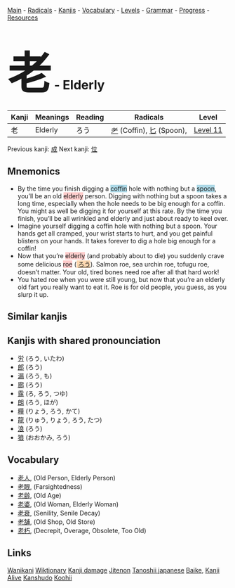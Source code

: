 <style> bigfont {font-size: 100px}</style>
[Main](../README.md) -
[Radicals](../radicals.md) -
[Kanjis](../kanjis.md) -
[Vocabulary](../vocabulary.md) -
[Levels](../levels.md) -
[Grammar](../grammar.md) - 
[Progress](../progress.md) -
[Resources](../resources.md)
# <bigfont> 老</bigfont> - Elderly 

| Kanji | Meanings | Reading | Radicals | Level |
| --- | --- | --- | --- | --- |
| 老 | Elderly | ろう | [耂](../radicals/耂.md) (Coffin), [匕](../radicals/匕.md) (Spoon),  | [Level 11](../levels/wk_level11.md) |

Previous kanji: [成](成.md) Next kanji: [位](位.md) 

## Mnemonics
 * By the time you finish digging a <span style="background-color:#ADD8E6"> coffin</span> hole with nothing but a <span style="background-color:#ADD8E6"> spoon</span>, you’ll be an old <span style="background-color:#ffcccb"> elderly</span> person. Digging with nothing but a spoon takes a long time, especially when the hole needs to be big enough for a coffin. You might as well be digging it for yourself at this rate. By the time you finish, you’ll be all wrinkled and elderly and just about ready to keel over.
* Imagine yourself digging a coffin hole with nothing but a spoon. Your hands get all cramped, your wrist starts to hurt, and you get painful blisters on your hands. It takes forever to dig a hole big enough for a coffin!
* Now that you’re <span style="background-color:#ffcccb"> elderly</span> (and probably about to die) you suddenly crave some delicious <span style="background-color:#ffcccb"> roe</span> (<span style="background-color:#fed8b1"> [ろう](https://jisho.org/search/ろう)</span>). Salmon roe, sea urchin roe, tofugu roe, doesn’t matter. Your old, tired bones need roe after all that hard work!
* You hated roe when you were still young, but now that you’re an elderly old fart you really want to eat it. Roe is for old people, you guess, as you slurp it up.


## Similar kanjis
 


## Kanjis with shared pronounciation
 * [労](労.md) (ろう, いたわ)
* [郎](郎.md) (ろう)
* [漏](漏.md) (ろう, も)
* [廊](廊.md) (ろう)
* [露](露.md) (ろ, ろう, つゆ)
* [朗](朗.md) (ろう, ほが)
* [糧](糧.md) (りょう, ろう, かて)
* [龍](龍.md) (りゅう, りょう, ろう, たつ)
* [浪](浪.md) (ろう)
* [狼](狼.md) (おおかみ, ろう)



## Vocabulary
 * [老人](../vocabulary/老.md), (Old Person, Elderly Person)
* [老眼](../vocabulary/老.md), (Farsightedness)
* [老齢](../vocabulary/老.md), (Old Age)
* [老婆](../vocabulary/老.md), (Old Woman, Elderly Woman)
* [老衰](../vocabulary/老.md), (Senility, Senile Decay)
* [老舗](../vocabulary/老.md), (Old Shop, Old Store)
* [老朽](../vocabulary/老.md), (Decrepit, Overage, Obsolete, Too Old)




## Links 


[Wanikani](https://www.wanikani.com/kanji/老)
[Wiktionary](https://en.wiktionary.org/wiki/老)
[Kanji damage](http://www.kanjidamage.com/kanji/search?utf8=✓&q=老)
[Jitenon](https://jitenon.com/kanji/老)
[Tanoshii japanese](https://www.tanoshiijapanese.com/dictionary/kanji.cfm?k=老)
[Baike](https://baike.baidu.com/item/老),
[Kanji Alive](https://app.kanjialive.com/老)
[Kanshudo](https://www.kanshudo.com/searchmn?q=老)
[Koohii](https://kanji.koohii.com/study/kanji/老)
